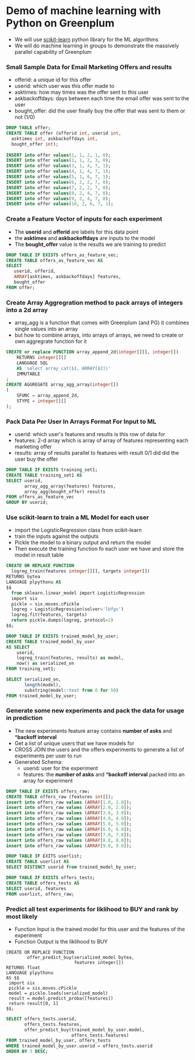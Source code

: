 # Demo of machine learning with Python on Greenplum
* We will use [scikit-learn](https://scikit-learn.org/) python library for the ML algorithms
* We will do machine learning in groups to demonstrate the massively parallel capability of Greenplum

### Small Sample Data for Email Marketing Offers and results
* offerid:          a unique id for this offer
* userid:           which user was this offer made to
* asktimes:         how may times was the offer sent to this user
* askbackoffdays:   days between each time the email offer was sent to the user
* bought_offer:     did the user finally buy the offer that was sent to them or not (1/0)

```sql
DROP TABLE offer;
CREATE TABLE offer (offerid int, userid int, 
  asktimes int, askbackoffdays int, 
  bought_offer int);
  
INSERT into offer values(1, 1, 2, 1, 0);
INSERT into offer values(2, 1, 2, 3, 0);
INSERT into offer values(3, 1, 4, 7, 1);
INSERT into offer values(4, 1, 4, 7, 1);
INSERT into offer values(5, 1, 6, 7, 1);
INSERT into offer values(6, 2, 2, 7, 0);
INSERT into offer values(7, 2, 2, 7, 0);
INSERT into offer values(8, 2, 4, 7, 0);
INSERT into offer values(9, 2, 4, 7, 0);
INSERT into offer values(10, 2, 6, 7, 1);
```

### Create a Feature Vector of inputs for each experiment
* The **userid** and **offerid** are labels for this data point
* the **asktimes** and **askbackoffdays** are inputs to the model
* The **bought_offer** value is the results we are training to predict

```sql
DROP TABLE IF EXISTS offers_as_feature_vec;
CREATE TABLE offers_as_feature_vec AS
SELECT
   userid, offerid, 
   ARRAY[asktimes, askbackoffdays] features,
   bought_offer
FROM offer;
```

### Create Array Aggregration method to pack arrays of integers into a 2d array
* array_agg is a function that comes with Greenplum (and PG) it combines single values into an array
* but how to combine arrays, into arrays of arrays, we need to create or own aggregrate function for it
```sql
CREATE or replace FUNCTION array_append_2d(integer[][], integer[])
    RETURNS integer[][]
    LANGUAGE SQL
    AS 'select array_cat($1, ARRAY[$2])'
    IMMUTABLE
;
CREATE AGGREGATE array_agg_array(integer[])
(
    SFUNC = array_append_2d,
    STYPE = integer[][]
);
```
### Pack Data Per User In Arrays Format For Input to ML
* userid:           which user's features and results is this row of data for
* features:         2-d array which is array of array of features representing each marketing offer
* results:          array of results parallel to features with result 0/1 did did the user buy the offer

```sql
DROP TABLE IF EXISTS training_set1;
CREATE TABLE training_set1 AS
SELECT userid,
       array_agg_array(features) features, 
       array_agg(bought_offer) results
FROM offers_as_feature_vec
GROUP BY userid;
```

### Use scikit-learn to train a ML Model for each user
* import the LogisticRegression class from scikit-learn
* train the inputs against the outputs
* Pickle the model to a binary output and return the model
* Then execute the training function fo each user we have and store the model in result table
```sql
CREATE OR REPLACE FUNCTION
  logreg_train(features integer[][], targets integer[])
RETURNS bytea
LANGUAGE plpythonu AS
$$
  from sklearn.linear_model import LogisticRegression
  import six
  pickle = six.moves.cPickle
  logreg = LogisticRegression(solver='lbfgs')
  logreg.fit(features, targets)
  return pickle.dumps(logreg, protocol=2)
$$;
```

```sql
DROP TABLE IF EXISTS trained_model_by_user;
CREATE TABLE trained_model_by_user
AS SELECT
    userid,
    logreg_train(features, results) as model,
    now() as serialized_on
FROM training_set1;

SELECT serialized_on, 
       length(model), 
       substring(model::text from 0 for 50) 
FROM trained_model_by_user;
```

### Generate some new experiments and pack the data for usage in prediction
* The new experiments feature array contains **number of asks** and ***backoff interval**
* Get a list of unique users that we have models for
* CROSS JOIN the users and the offers experiments to generate a list of experiments per user to run
* Generated Schema:
   * userid: user for the experiment
   * features: the **number of asks** and ***backoff interval** packed into an array for experiment
   
```sql
DROP TABLE IF EXISTS offers_raw;
CREATE TABLE offers_raw (features int[]);
insert into offers_raw values (ARRAY[1.0, 1.0]);
insert into offers_raw values (ARRAY[2.0, 2.0]);
insert into offers_raw values (ARRAY[3.0, 3.0]);
insert into offers_raw values (ARRAY[4.0, 4.0]);
insert into offers_raw values (ARRAY[5.0, 5.0]);
insert into offers_raw values (ARRAY[6.0, 6.0]);
insert into offers_raw values (ARRAY[7.0, 7.0]);
insert into offers_raw values (ARRAY[8.0, 8.0]);
insert into offers_raw values (ARRAY[9.0, 9.0]);

DROP TABLE IF EXITS userlist;
CREATE TABLE userlist AS
SELECT DISTINCT userid from trained_model_by_user;

DROP TABLE IF EXISTS offers_tests;
CREATE TABLE offers_tests AS
SELECT userid, features 
FROM userlist, offers_raw;
```

### Predict all test experiments for liklihood to BUY and rank by most likely

* Function Input is the trained model for this user and the features of the experiment
* Function Output is the liklihood to BUY
```
CREATE OR REPLACE FUNCTION
        offer_predict_buy(serialized_model bytea, 
                          features integer[])
RETURNS float
LANGUAGE plpythonu
AS $$
 import six
 pickle = six.moves.cPickle
 model = pickle.loads(serialized_model)
 result = model.predict_proba([features])
 return result[0, 1]
$$;
```

```sql
SELECT offers_tests.userid,
       offers_tests.features,
       offer_predict_buy(trained_model_by_user.model,
                         offers_tests.features)
FROM trained_model_by_user, offers_tests
WHERE trained_model_by_user.userid = offers_tests.userid
ORDER BY 3 DESC;
```
